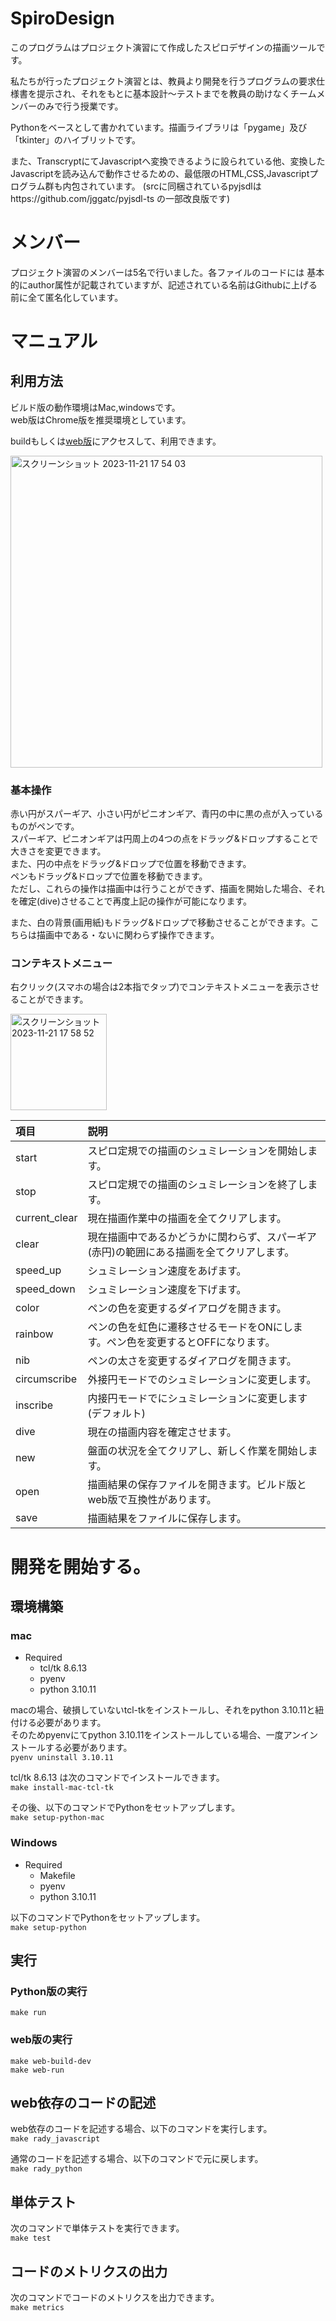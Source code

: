 # SpiroDesign
このプログラムはプロジェクト演習にて作成したスピロデザインの描画ツールです。

私たちが行ったプロジェクト演習とは、教員より開発を行うプログラムの要求仕様書を提示され、それをもとに基本設計～テストまでを教員の助けなくチームメンバーのみで行う授業です。

Pythonをベースとして書かれています。描画ライブラリは「pygame」及び「tkinter」のハイブリットです。

また、TranscryptにてJavascriptへ変換できるように設られている他、変換したJavascriptを読み込んで動作させるための、最低限のHTML,CSS,Javascriptプログラム群も内包されています。
(srcに同梱されているpyjsdlはhttps://github.com/jggatc/pyjsdl-ts の一部改良版です)

# メンバー
プロジェクト演習のメンバーは5名で行いました。各ファイルのコードには
基本的にauthor属性が記載されていますが、記述されている名前はGithubに上げる前に全て匿名化しています。

# マニュアル
## 利用方法
ビルド版の動作環境はMac,windowsです。  
web版はChrome版を推奨環境としています。

buildもしくは[web版](https://www.cc.kyoto-su.ac.jp/~g2154352/SpiroDesignWeb/web_page/)にアクセスして、利用できます。

<img width="499" alt="スクリーンショット 2023-11-21 17 54 03" src="https://github.com/YomogiBeta/SpiroDesign_by_Copilot/assets/46161490/03d99fb6-e85d-4dd6-b929-cb5a5819cd41">

### 基本操作
赤い円がスパーギア、小さい円がピニオンギア、青円の中に黒の点が入っているものがペンです。  
スパーギア、ピニオンギアは円周上の4つの点をドラッグ&ドロップすることで大きさを変更できます。  
また、円の中点をドラッグ&ドロップで位置を移動できます。  
ペンもドラッグ&ドロップで位置を移動できます。  
ただし、これらの操作は描画中は行うことができず、描画を開始した場合、それを確定(dive)させることで再度上記の操作が可能になります。  

また、白の背景(画用紙)もドラッグ&ドロップで移動させることができます。こちらは描画中である・ないに関わらず操作できます。

### コンテキストメニュー
右クリック(スマホの場合は2本指でタップ)でコンテキストメニューを表示させることができます。

<img width="154" alt="スクリーンショット 2023-11-21 17 58 52" src="https://github.com/YomogiBeta/SpiroDesign_by_Copilot/assets/46161490/3dd223d2-6ec6-4d04-b8cd-d16178115b96">

|項目| 説明|
|:----|:----|
|start| スピロ定規での描画のシュミレーションを開始します。|
|stop| スピロ定規での描画のシュミレーションを終了します。|
|current_clear| 現在描画作業中の描画を全てクリアします。|
|clear| 現在描画中であるかどうかに関わらず、スパーギア(赤円)の範囲にある描画を全てクリアします。|
|speed_up|  シュミレーション速度をあげます。|
|speed_down|  シュミレーション速度を下げます。|
|color| ペンの色を変更するダイアログを開きます。|
|rainbow| ペンの色を虹色に遷移させるモードをONにします。ペン色を変更するとOFFになります。|
|nib| ペンの太さを変更するダイアログを開きます。|
|circumscribe| 外接円モードでのシュミレーションに変更します。|
|inscribe| 内接円モードでにシュミレーションに変更します(デフォルト)|
|dive| 現在の描画内容を確定させます。|
|new| 盤面の状況を全てクリアし、新しく作業を開始します。|
|open| 描画結果の保存ファイルを開きます。ビルド版とweb版で互換性があります。|
|save| 描画結果をファイルに保存します。|

# 開発を開始する。
## 環境構築
### mac
- Required
  - tcl/tk 8.6.13
  - pyenv
  - python 3.10.11  

macの場合、破損していないtcl-tkをインストールし、それをpython 3.10.11と紐付ける必要があります。  
そのためpyenvにてpython 3.10.11をインストールしている場合、一度アンインストールする必要があります。  
```pyenv uninstall 3.10.11```  
  
tcl/tk 8.6.13 は次のコマンドでインストールできます。  
```make install-mac-tcl-tk```  

その後、以下のコマンドでPythonをセットアップします。  
```make setup-python-mac```

### Windows
- Required
  - Makefile
  - pyenv
  - python 3.10.11  

以下のコマンドでPythonをセットアップします。  
```make setup-python```

## 実行
### Python版の実行
``` make run ```

### web版の実行
```make web-build-dev```  
```make web-run```  

## web依存のコードの記述
web依存のコードを記述する場合、以下のコマンドを実行します。  
```make rady_javascript```  

通常のコードを記述する場合、以下のコマンドで元に戻します。  
```make rady_python```  

## 単体テスト
次のコマンドで単体テストを実行できます。  
```make test```

## コードのメトリクスの出力
次のコマンドでコードのメトリクスを出力できます。  
```make metrics```





